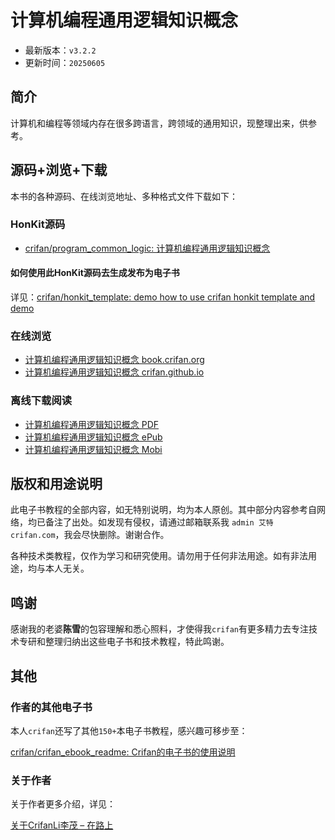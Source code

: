 # 计算机编程通用逻辑知识概念

* 最新版本：`v3.2.2`
* 更新时间：`20250605`

## 简介

计算机和编程等领域内存在很多跨语言，跨领域的通用知识，现整理出来，供参考。

## 源码+浏览+下载

本书的各种源码、在线浏览地址、多种格式文件下载如下：

### HonKit源码

* [crifan/program_common_logic: 计算机编程通用逻辑知识概念](https://github.com/crifan/program_common_logic)

#### 如何使用此HonKit源码去生成发布为电子书

详见：[crifan/honkit_template: demo how to use crifan honkit template and demo](https://github.com/crifan/honkit_template)

### 在线浏览

* [计算机编程通用逻辑知识概念 book.crifan.org](https://book.crifan.org/books/program_common_logic/website/)
* [计算机编程通用逻辑知识概念 crifan.github.io](https://crifan.github.io/program_common_logic/website/)

### 离线下载阅读

* [计算机编程通用逻辑知识概念 PDF](https://book.crifan.org/books/program_common_logic/pdf/program_common_logic.pdf)
* [计算机编程通用逻辑知识概念 ePub](https://book.crifan.org/books/program_common_logic/epub/program_common_logic.epub)
* [计算机编程通用逻辑知识概念 Mobi](https://book.crifan.org/books/program_common_logic/mobi/program_common_logic.mobi)

## 版权和用途说明

此电子书教程的全部内容，如无特别说明，均为本人原创。其中部分内容参考自网络，均已备注了出处。如发现有侵权，请通过邮箱联系我 `admin 艾特 crifan.com`，我会尽快删除。谢谢合作。

各种技术类教程，仅作为学习和研究使用。请勿用于任何非法用途。如有非法用途，均与本人无关。

## 鸣谢

感谢我的老婆**陈雪**的包容理解和悉心照料，才使得我`crifan`有更多精力去专注技术专研和整理归纳出这些电子书和技术教程，特此鸣谢。

## 其他

### 作者的其他电子书

本人`crifan`还写了其他`150+`本电子书教程，感兴趣可移步至：

[crifan/crifan_ebook_readme: Crifan的电子书的使用说明](https://github.com/crifan/crifan_ebook_readme)

### 关于作者

关于作者更多介绍，详见：

[关于CrifanLi李茂 – 在路上](https://www.crifan.org/about/)
